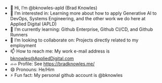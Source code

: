 - 👋 Hi, I’m @bknowles-apld (Brad Knowles)
- 👀 I’m interested in: Learning more about how to apply Generative AI to DevOps, Systems Engineering, and the other work we do here at Applied Digital (APLD)
- 🌱 I’m currently learning: Github Enterprise, Github CI/CD, and Github Runners
- 💞️ I’m looking to collaborate on: Projects directly related to my employment
- 📫 How to reach me: My work e-mail address is bknowles@AppliedDigital.com
- ⌮⌮ Profile: See https://bradknowles.me/
- 😄 Pronouns: He/Him
- ⚡ Fun fact: My personal github account is @bknowles

<!---
brad-apld/brad-apld is a ✨ special ✨ repository because its `README.md` (this file) appears on your GitHub profile.
You can click the Preview link to take a look at your changes.
--->
